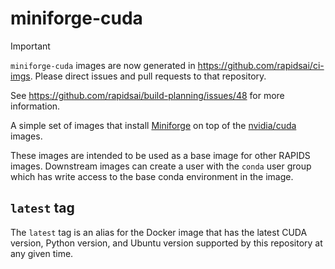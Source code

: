 # miniforge-cuda

> [!IMPORTANT]
> `miniforge-cuda` images are now generated in https://github.com/rapidsai/ci-imgs. Please direct issues and pull requests to that repository.
>
> See https://github.com/rapidsai/build-planning/issues/48 for more information.

A simple set of images that install [Miniforge](https://github.com/conda-forge/miniforge) on top of the [nvidia/cuda](https://hub.docker.com/r/nvidia/cuda) images.

These images are intended to be used as a base image for other RAPIDS images. Downstream images can create a user with the `conda` user group which has write access to the base conda environment in the image.

## `latest` tag

The `latest` tag is an alias for the Docker image that has the latest CUDA version, Python version, and Ubuntu version supported by this repository at any given time.

